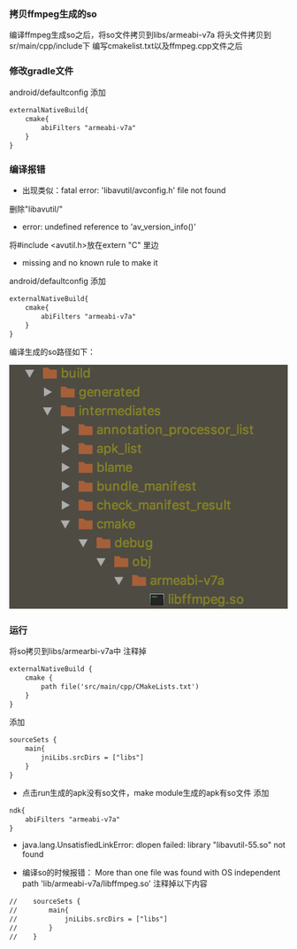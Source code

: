 ### 拷贝ffmpeg生成的so
编译ffmpeg生成so之后，将so文件拷贝到libs/armeabi-v7a
将头文件拷贝到sr/main/cpp/include下
编写cmakelist.txt以及ffmpeg.cpp文件之后

### 修改gradle文件
android/defaultconfig 添加
```
externalNativeBuild{
    cmake{
        abiFilters "armeabi-v7a"
    }
}
```

### 编译报错
- 出现类似：fatal error: 'libavutil/avconfig.h' file not found

删除"libavutil/"

- error: undefined reference to 'av_version_info()'

将#include <avutil.h>放在extern "C" 里边

- missing and no known rule to make it

android/defaultconfig 添加
```
externalNativeBuild{
    cmake{
        abiFilters "armeabi-v7a"
    }
}
```

编译生成的so路径如下：

![so生成路径](pics/1.png)



### 运行
将so拷贝到libs/armearbi-v7a中
注释掉
```
externalNativeBuild {
    cmake {
        path file('src/main/cpp/CMakeLists.txt')
    }
}
```
添加
```
sourceSets {
    main{
        jniLibs.srcDirs = ["libs"]
    }
}
```    

- 点击run生成的apk没有so文件，make module生成的apk有so文件
添加
``` 
ndk{
    abiFilters "armeabi-v7a"
}
```

- java.lang.UnsatisfiedLinkError: dlopen failed: library "libavutil-55.so" not found

- 编译so的时候报错：
More than one file was found with OS independent path 'lib/armeabi-v7a/libffmpeg.so'
注释掉以下内容
```
//    sourceSets {
//        main{
//            jniLibs.srcDirs = ["libs"]
//        }
//    }
```